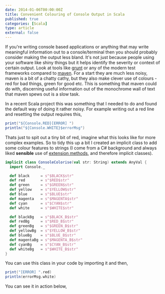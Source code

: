 ```yaml
---
date: 2014-01-06T00:00:00Z
title: Convenient Colouring of Console Output in Scala
published: true
categories: [Scala]
type: article
external: false
---
```

If you're writing console based applications or anything that may write meaningful information out to a console/terminal then you should probably consider making the output less bland.  It's not just because people using your software like shiny things but it helps identify the severity or context of certain output.  Look at tools like [grunt](http://gruntjs.com/) or any of the modern test frameworks compared to [maven](http://maven.apache.org/).  For a start they are much less noisy, maven is a bit of a chatty cathy, but they also make clever use of colours - red for bad things, green for good etc.  This is something that maven could do with, discerning useful information out of the monochrome wall of text that maven spews out is a slow task.

In a recent Scala project this was something that I needed to do and found the default way of doing it rather noisy.  For example writing out a red line and resetting the output requires this,

```scala
print("${Console.RED}[ERROR] ")
println("${Console.WHITE}$errorMsg")
```

Thats just to spit out a tiny bit of red, imagine what this looks like for more complex examples.  So to tidy this up a bit I created an implicit class to add some colour features to strings (I come from a C# background and always liked __sensible__ use of [extension methods](http://msdn.microsoft.com/en-us//library/bb383977.aspx), and therefore implicit classes).

```scala
implicit class ConsoleColorise(val str: String) extends AnyVal {
  import Console._

  def black     = s"$BLACK$str"
  def red       = s"$RED$str"
  def green     = s"$GREEN$str"
  def yellow    = s"$YELLOW$str"
  def blue      = s"$BLUE$str"
  def magenta   = s"$MAGENTA$str"
  def cyan      = s"$CYAN$str"
  def white     = s"$WHITE$str"

  def blackBg   = s"$BLACK_B$str"
  def redBg     = s"$RED_B$str"
  def greenBg   = s"$GREEN_B$str"
  def yellowBg  = s"$YELLOW_B$str"
  def blueBg    = s"$BLUE_B$str"
  def magentaBg = s"$MAGENTA_B$str"
  def cyanBg    = s"$CYAN_B$str"
  def whiteBg   = s"$WHITE_B$str"
}
```

You can use this class in your code by importing it and then,

```scala
print("[ERROR] ".red)
println(errorMsg.white)
```

You can see it in action below,

<script type="text/javascript" src="http://asciinema.org/a/7084.js" id="asciicast-7084" async></script>